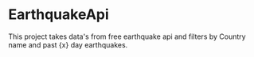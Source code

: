 # EarthquakeApi
This project takes data's from free earthquake api and filters by Country name and past {x} day earthquakes.
